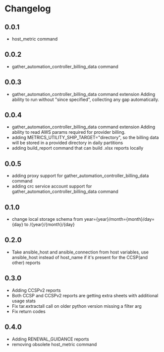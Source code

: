 # Changelog

## 0.0.1

- host_metric command

## 0.0.2

- gather_automation_controller_billing_data command

## 0.0.3

- gather_automation_controller_billing_data command extension
  Adding ability to run without "since specified", collecting any
  gap automatically.

## 0.0.4

- gather_automation_controller_billing_data command extension
  Adding ability to read AWS params required for provider billing.
- adding METRICS_UTILITY_SHIP_TARGET="directory", so the billing data
  will be stored in a provided directory in daily partitions
- adding build_report command that can build .xlsx reports locally

## 0.0.5

- adding proxy support for gather_automation_controller_billing_data command
- adding crc service account support for gather_automation_controller_billing_data command

## 0.1.0

- change local storage schema from year={year}/month={month}/day={day} to /{year}/{month}/{day}

## 0.2.0

- Take ansible_host and ansible_connection from host variables, use ansible_host instead
  of host_name if it's present for the CCSP(and other) reports

## 0.3.0

- Adding CCSPv2 reports
- Both CCSP and CCSPv2 reports are getting extra sheets with additional usage stats
- Fix tar.extractall call on older python version missing a filter arg
- Fix return codes

## 0.4.0
- Adding RENEWAL_GUIDANCE reports
- removing obsolete host_metric command